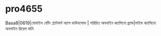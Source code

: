 # pro4655
Basa8|0619|মোবাইল বেটিং প্ল্যাটফর্ম অ্যাপ ডাউনলোড | পরিচিত অনলাইন ক্যাসিনো ব্র্যান্ড|লাইভ ক্যাসিনো অনলাইন রিয়েল মানি
